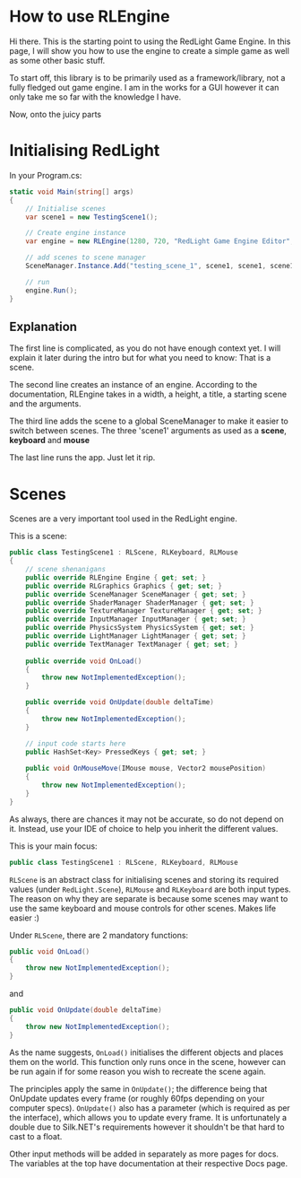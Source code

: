 # How to use RLEngine
Hi there. This is the starting point to using the RedLight Game Engine. In this 
page, I will show you how to use the engine to create a simple game as well as some 
other basic stuff. 

To start off, this library is to be primarily used as a framework/library, not a fully
fledged out game engine. I am in the works for a GUI however it can only take me so far
with the knowledge I have. 

Now, onto the juicy parts
# Initialising RedLight

In your Program.cs:
```csharp
static void Main(string[] args)
{
    // Initialise scenes
    var scene1 = new TestingScene1();

    // Create engine instance
    var engine = new RLEngine(1280, 720, "RedLight Game Engine Editor", scene1, args);

    // add scenes to scene manager
    SceneManager.Instance.Add("testing_scene_1", scene1, scene1, scene1);

    // run
    engine.Run();
}
```

## Explanation
The first line is complicated, as you do not have enough context yet. I will explain it
later during the intro but for what you need to know: That is a scene. 

The second line creates an instance of an engine. According to the documentation, RLEngine
takes in a width, a height, a title, a starting scene and the arguments.

The third line adds the scene to a global SceneManager to make it easier to switch between scenes.
The three 'scene1' arguments as used as a **scene**, **keyboard** and **mouse**

The last line runs the app. Just let it rip. 

# Scenes

Scenes are a very important tool used in the RedLight engine.

This is a scene:
```csharp
public class TestingScene1 : RLScene, RLKeyboard, RLMouse
{
    // scene shenanigans
    public override RLEngine Engine { get; set; }
    public override RLGraphics Graphics { get; set; }
    public override SceneManager SceneManager { get; set; }
    public override ShaderManager ShaderManager { get; set; }
    public override TextureManager TextureManager { get; set; }
    public override InputManager InputManager { get; set; }
    public override PhysicsSystem PhysicsSystem { get; set; }
    public override LightManager LightManager { get; set; }
    public override TextManager TextManager { get; set; }
    
    public override void OnLoad()
    {
        throw new NotImplementedException();
    }

    public override void OnUpdate(double deltaTime)
    {
        throw new NotImplementedException();
    }

    // input code starts here
    public HashSet<Key> PressedKeys { get; set; }
    
    public void OnMouseMove(IMouse mouse, Vector2 mousePosition)
    {
        throw new NotImplementedException();
    }
}
```

As always, there are chances it may not be accurate, so do not depend on it. Instead, use your
IDE of choice to help you inherit the different values. 

This is your main focus:
```csharp
public class TestingScene1 : RLScene, RLKeyboard, RLMouse
```

`RLScene` is an abstract class for initialising scenes and storing its required values (under `RedLight.Scene`),
`RLMouse` and `RLKeyboard` are both input types. The reason on why they are separate is because some scenes
may want to use the same keyboard and mouse controls for other scenes. Makes life easier :)

Under `RLScene`, there are 2 mandatory functions:
```csharp
public void OnLoad()
{
    throw new NotImplementedException();
}
```
and
```csharp
public void OnUpdate(double deltaTime)
{
    throw new NotImplementedException();
}
```

As the name suggests, `OnLoad()` initialises the different objects and places them on the world. 
This function only runs once in the scene, however can be run again if for some reason you wish to 
recreate the scene again. 

The principles apply the same in `OnUpdate()`; the difference being that OnUpdate updates every frame (or roughly 60fps depending on your computer specs). 
`OnUpdate()` also has a parameter (which is required as per the interface), which allows you to update every frame. 
It is unfortunately a double due to Silk.NET's requirements however it shouldn't be that hard to cast to a float. 

Other input methods will be added in separately as more pages for docs. The variables at the top 
have documentation at their respective Docs page. 